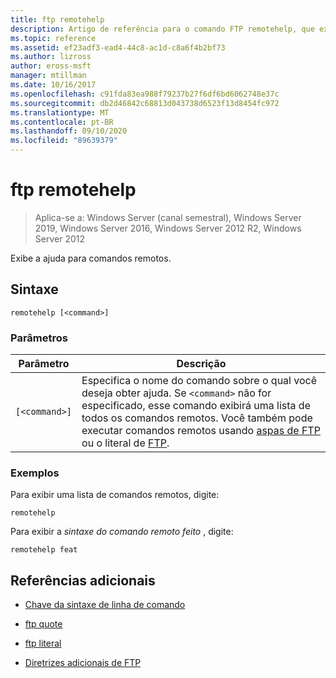 ```yaml
---
title: ftp remotehelp
description: Artigo de referência para o comando FTP remotehelp, que exibe a ajuda para comandos remotos.
ms.topic: reference
ms.assetid: ef23adf3-ead4-44c8-ac1d-c8a6f4b2bf73
ms.author: lizross
author: eross-msft
manager: mtillman
ms.date: 10/16/2017
ms.openlocfilehash: c91fda83ea988f79237b27f6df6bd6062748e37c
ms.sourcegitcommit: db2d46842c68813d043738d6523f13d8454fc972
ms.translationtype: MT
ms.contentlocale: pt-BR
ms.lasthandoff: 09/10/2020
ms.locfileid: "89639379"
---
```

# <a name="ftp-remotehelp"></a>ftp remotehelp

> Aplica-se a: Windows Server (canal semestral), Windows Server 2019, Windows Server 2016, Windows Server 2012 R2, Windows Server 2012

Exibe a ajuda para comandos remotos.

## <a name="syntax"></a>Sintaxe

```
remotehelp [<command>]
```

### <a name="parameters"></a>Parâmetros

| Parâmetro | Descrição |
| ------- | -------- |
| `[<command>]` | Especifica o nome do comando sobre o qual você deseja obter ajuda. Se `<command>` não for especificado, esse comando exibirá uma lista de todos os comandos remotos. Você também pode executar comandos remotos usando [aspas de FTP](ftp-quote.md) ou o literal de [FTP](ftp-literal_1.md). |

### <a name="examples"></a>Exemplos

Para exibir uma lista de comandos remotos, digite:

```
remotehelp
```

Para exibir a *sintaxe do comando remoto feito* , digite:

```
remotehelp feat
```

## <a name="additional-references"></a>Referências adicionais

- [Chave da sintaxe de linha de comando](command-line-syntax-key.md)

- [ftp quote](ftp-quote.md)

- [ftp literal](ftp-literal_1.md)

- [Diretrizes adicionais de FTP](/previous-versions/orphan-topics/ws.10/cc756013(v=ws.10))

